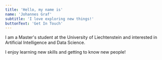 ```yaml
---
title: 'Hello, my name is'
name: 'Johannes Graf'
subtitle: 'I love exploring new things!'
buttonText: 'Get In Touch'
---
```


I am a Master's student at the University of Liechtenstein and interested in Artificial Intelligence and Data Science.

I enjoy learning new skills and getting to know new people!
